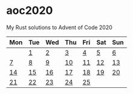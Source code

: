 # aoc2020
My Rust solutions to Advent of Code 2020

| Mon                    | Tue                    | Wed                    | Thu                    | Fri                    | Sat                    | Sun                    |
|:-----------------------|:-----------------------|:-----------------------|:-----------------------|:-----------------------|:-----------------------|:-----------------------|
|                        | [1](src/bin/day01.rs)  | [2](src/bin/day02.rs)  | [3](src/bin/day03.rs)  | [4](src/bin/day04.rs)  | [5](src/bin/day05.rs)  | [6](src/bin/day06.rs)  |
| [7](src/bin/day07.rs)  | [8](src/bin/day08.rs)  | [9](src/bin/day09.rs)  | [10](src/bin/day10.rs) | [11](src/bin/day11.rs) | [12](src/bin/day12.rs) | [13](src/bin/day13.rs) |
| [14](src/bin/day14.rs) | [15](src/bin/day15.rs) | [16](src/bin/day16.rs) | [17](src/bin/day17.rs) | [18](src/bin/day18.rs) | [19](src/bin/day19.rs) | [20](src/bin/day20.rs) |
| [21](src/bin/day21.rs) | [22](src/bin/day22.rs) | [23](src/bin/day23.rs) | [24](src/bin/day24.rs) | [25](src/bin/day25.rs) |                        |                        |

